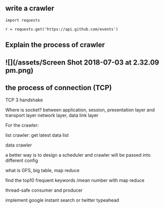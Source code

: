 ## write a crawler

```
import requests

r = requests.get('https://api.github.com/events')
```

## Explain the process of crawler

## ![](/assets/Screen Shot 2018-07-03 at 2.32.09 pm.png)

## the process of connection \(TCP\)

TCP 3 handshake

Where is socket? between application, session, presentation layer and transport layer network layer, data link layer



For the crawler:

list crawler:  get latest data list

data crawler 

a better way is to design a scheduler and crawler will be passed into different config







what is GFS, big table, map reduce

find the top10 frequent keywords /mean number with map reduce

thread-safe consumer and producer

implement google instant search or twitter typeahead

